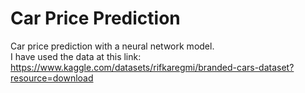 # Car Price Prediction
Car price prediction with a neural network model.\
I have used the data at this link: https://www.kaggle.com/datasets/rifkaregmi/branded-cars-dataset?resource=download
